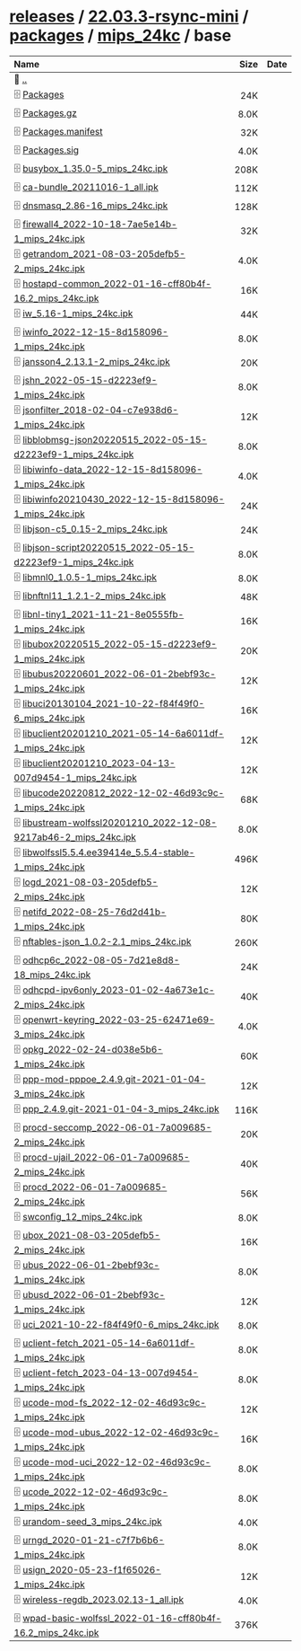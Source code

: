 ---
---

# [releases](/releases/) / [22.03.3-rsync-mini](/releases/22.03.3-rsync-mini/) / [packages](/releases/22.03.3-rsync-mini/packages/) / [mips_24kc](/releases/22.03.3-rsync-mini/packages/mips_24kc/) / base


| Name | Size | Date |
|:---|---:|---|
| 📁 [..](../) | | |
| 🗄️ [Packages](./Packages) | 24K | |
| 🗄️ [Packages.gz](./Packages.gz) | 8.0K | |
| 🗄️ [Packages.manifest](./Packages.manifest) | 32K | |
| 🗄️ [Packages.sig](./Packages.sig) | 4.0K | |
| 🗄️ [busybox_1.35.0-5_mips_24kc.ipk](./busybox_1.35.0-5_mips_24kc.ipk) | 208K | |
| 🗄️ [ca-bundle_20211016-1_all.ipk](./ca-bundle_20211016-1_all.ipk) | 112K | |
| 🗄️ [dnsmasq_2.86-16_mips_24kc.ipk](./dnsmasq_2.86-16_mips_24kc.ipk) | 128K | |
| 🗄️ [firewall4_2022-10-18-7ae5e14b-1_mips_24kc.ipk](./firewall4_2022-10-18-7ae5e14b-1_mips_24kc.ipk) | 32K | |
| 🗄️ [getrandom_2021-08-03-205defb5-2_mips_24kc.ipk](./getrandom_2021-08-03-205defb5-2_mips_24kc.ipk) | 4.0K | |
| 🗄️ [hostapd-common_2022-01-16-cff80b4f-16.2_mips_24kc.ipk](./hostapd-common_2022-01-16-cff80b4f-16.2_mips_24kc.ipk) | 16K | |
| 🗄️ [iw_5.16-1_mips_24kc.ipk](./iw_5.16-1_mips_24kc.ipk) | 44K | |
| 🗄️ [iwinfo_2022-12-15-8d158096-1_mips_24kc.ipk](./iwinfo_2022-12-15-8d158096-1_mips_24kc.ipk) | 8.0K | |
| 🗄️ [jansson4_2.13.1-2_mips_24kc.ipk](./jansson4_2.13.1-2_mips_24kc.ipk) | 20K | |
| 🗄️ [jshn_2022-05-15-d2223ef9-1_mips_24kc.ipk](./jshn_2022-05-15-d2223ef9-1_mips_24kc.ipk) | 8.0K | |
| 🗄️ [jsonfilter_2018-02-04-c7e938d6-1_mips_24kc.ipk](./jsonfilter_2018-02-04-c7e938d6-1_mips_24kc.ipk) | 12K | |
| 🗄️ [libblobmsg-json20220515_2022-05-15-d2223ef9-1_mips_24kc.ipk](./libblobmsg-json20220515_2022-05-15-d2223ef9-1_mips_24kc.ipk) | 8.0K | |
| 🗄️ [libiwinfo-data_2022-12-15-8d158096-1_mips_24kc.ipk](./libiwinfo-data_2022-12-15-8d158096-1_mips_24kc.ipk) | 4.0K | |
| 🗄️ [libiwinfo20210430_2022-12-15-8d158096-1_mips_24kc.ipk](./libiwinfo20210430_2022-12-15-8d158096-1_mips_24kc.ipk) | 24K | |
| 🗄️ [libjson-c5_0.15-2_mips_24kc.ipk](./libjson-c5_0.15-2_mips_24kc.ipk) | 24K | |
| 🗄️ [libjson-script20220515_2022-05-15-d2223ef9-1_mips_24kc.ipk](./libjson-script20220515_2022-05-15-d2223ef9-1_mips_24kc.ipk) | 8.0K | |
| 🗄️ [libmnl0_1.0.5-1_mips_24kc.ipk](./libmnl0_1.0.5-1_mips_24kc.ipk) | 8.0K | |
| 🗄️ [libnftnl11_1.2.1-2_mips_24kc.ipk](./libnftnl11_1.2.1-2_mips_24kc.ipk) | 48K | |
| 🗄️ [libnl-tiny1_2021-11-21-8e0555fb-1_mips_24kc.ipk](./libnl-tiny1_2021-11-21-8e0555fb-1_mips_24kc.ipk) | 16K | |
| 🗄️ [libubox20220515_2022-05-15-d2223ef9-1_mips_24kc.ipk](./libubox20220515_2022-05-15-d2223ef9-1_mips_24kc.ipk) | 20K | |
| 🗄️ [libubus20220601_2022-06-01-2bebf93c-1_mips_24kc.ipk](./libubus20220601_2022-06-01-2bebf93c-1_mips_24kc.ipk) | 12K | |
| 🗄️ [libuci20130104_2021-10-22-f84f49f0-6_mips_24kc.ipk](./libuci20130104_2021-10-22-f84f49f0-6_mips_24kc.ipk) | 16K | |
| 🗄️ [libuclient20201210_2021-05-14-6a6011df-1_mips_24kc.ipk](./libuclient20201210_2021-05-14-6a6011df-1_mips_24kc.ipk) | 12K | |
| 🗄️ [libuclient20201210_2023-04-13-007d9454-1_mips_24kc.ipk](./libuclient20201210_2023-04-13-007d9454-1_mips_24kc.ipk) | 12K | |
| 🗄️ [libucode20220812_2022-12-02-46d93c9c-1_mips_24kc.ipk](./libucode20220812_2022-12-02-46d93c9c-1_mips_24kc.ipk) | 68K | |
| 🗄️ [libustream-wolfssl20201210_2022-12-08-9217ab46-2_mips_24kc.ipk](./libustream-wolfssl20201210_2022-12-08-9217ab46-2_mips_24kc.ipk) | 8.0K | |
| 🗄️ [libwolfssl5.5.4.ee39414e_5.5.4-stable-1_mips_24kc.ipk](./libwolfssl5.5.4.ee39414e_5.5.4-stable-1_mips_24kc.ipk) | 496K | |
| 🗄️ [logd_2021-08-03-205defb5-2_mips_24kc.ipk](./logd_2021-08-03-205defb5-2_mips_24kc.ipk) | 12K | |
| 🗄️ [netifd_2022-08-25-76d2d41b-1_mips_24kc.ipk](./netifd_2022-08-25-76d2d41b-1_mips_24kc.ipk) | 80K | |
| 🗄️ [nftables-json_1.0.2-2.1_mips_24kc.ipk](./nftables-json_1.0.2-2.1_mips_24kc.ipk) | 260K | |
| 🗄️ [odhcp6c_2022-08-05-7d21e8d8-18_mips_24kc.ipk](./odhcp6c_2022-08-05-7d21e8d8-18_mips_24kc.ipk) | 24K | |
| 🗄️ [odhcpd-ipv6only_2023-01-02-4a673e1c-2_mips_24kc.ipk](./odhcpd-ipv6only_2023-01-02-4a673e1c-2_mips_24kc.ipk) | 40K | |
| 🗄️ [openwrt-keyring_2022-03-25-62471e69-3_mips_24kc.ipk](./openwrt-keyring_2022-03-25-62471e69-3_mips_24kc.ipk) | 4.0K | |
| 🗄️ [opkg_2022-02-24-d038e5b6-1_mips_24kc.ipk](./opkg_2022-02-24-d038e5b6-1_mips_24kc.ipk) | 60K | |
| 🗄️ [ppp-mod-pppoe_2.4.9.git-2021-01-04-3_mips_24kc.ipk](./ppp-mod-pppoe_2.4.9.git-2021-01-04-3_mips_24kc.ipk) | 12K | |
| 🗄️ [ppp_2.4.9.git-2021-01-04-3_mips_24kc.ipk](./ppp_2.4.9.git-2021-01-04-3_mips_24kc.ipk) | 116K | |
| 🗄️ [procd-seccomp_2022-06-01-7a009685-2_mips_24kc.ipk](./procd-seccomp_2022-06-01-7a009685-2_mips_24kc.ipk) | 20K | |
| 🗄️ [procd-ujail_2022-06-01-7a009685-2_mips_24kc.ipk](./procd-ujail_2022-06-01-7a009685-2_mips_24kc.ipk) | 40K | |
| 🗄️ [procd_2022-06-01-7a009685-2_mips_24kc.ipk](./procd_2022-06-01-7a009685-2_mips_24kc.ipk) | 56K | |
| 🗄️ [swconfig_12_mips_24kc.ipk](./swconfig_12_mips_24kc.ipk) | 8.0K | |
| 🗄️ [ubox_2021-08-03-205defb5-2_mips_24kc.ipk](./ubox_2021-08-03-205defb5-2_mips_24kc.ipk) | 16K | |
| 🗄️ [ubus_2022-06-01-2bebf93c-1_mips_24kc.ipk](./ubus_2022-06-01-2bebf93c-1_mips_24kc.ipk) | 8.0K | |
| 🗄️ [ubusd_2022-06-01-2bebf93c-1_mips_24kc.ipk](./ubusd_2022-06-01-2bebf93c-1_mips_24kc.ipk) | 12K | |
| 🗄️ [uci_2021-10-22-f84f49f0-6_mips_24kc.ipk](./uci_2021-10-22-f84f49f0-6_mips_24kc.ipk) | 8.0K | |
| 🗄️ [uclient-fetch_2021-05-14-6a6011df-1_mips_24kc.ipk](./uclient-fetch_2021-05-14-6a6011df-1_mips_24kc.ipk) | 8.0K | |
| 🗄️ [uclient-fetch_2023-04-13-007d9454-1_mips_24kc.ipk](./uclient-fetch_2023-04-13-007d9454-1_mips_24kc.ipk) | 8.0K | |
| 🗄️ [ucode-mod-fs_2022-12-02-46d93c9c-1_mips_24kc.ipk](./ucode-mod-fs_2022-12-02-46d93c9c-1_mips_24kc.ipk) | 12K | |
| 🗄️ [ucode-mod-ubus_2022-12-02-46d93c9c-1_mips_24kc.ipk](./ucode-mod-ubus_2022-12-02-46d93c9c-1_mips_24kc.ipk) | 16K | |
| 🗄️ [ucode-mod-uci_2022-12-02-46d93c9c-1_mips_24kc.ipk](./ucode-mod-uci_2022-12-02-46d93c9c-1_mips_24kc.ipk) | 8.0K | |
| 🗄️ [ucode_2022-12-02-46d93c9c-1_mips_24kc.ipk](./ucode_2022-12-02-46d93c9c-1_mips_24kc.ipk) | 8.0K | |
| 🗄️ [urandom-seed_3_mips_24kc.ipk](./urandom-seed_3_mips_24kc.ipk) | 4.0K | |
| 🗄️ [urngd_2020-01-21-c7f7b6b6-1_mips_24kc.ipk](./urngd_2020-01-21-c7f7b6b6-1_mips_24kc.ipk) | 8.0K | |
| 🗄️ [usign_2020-05-23-f1f65026-1_mips_24kc.ipk](./usign_2020-05-23-f1f65026-1_mips_24kc.ipk) | 12K | |
| 🗄️ [wireless-regdb_2023.02.13-1_all.ipk](./wireless-regdb_2023.02.13-1_all.ipk) | 4.0K | |
| 🗄️ [wpad-basic-wolfssl_2022-01-16-cff80b4f-16.2_mips_24kc.ipk](./wpad-basic-wolfssl_2022-01-16-cff80b4f-16.2_mips_24kc.ipk) | 376K | |

